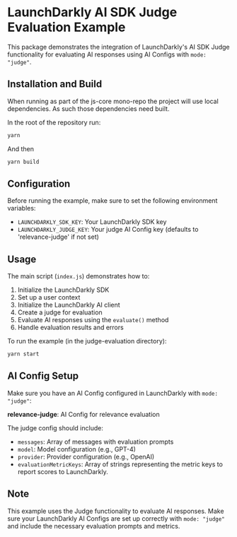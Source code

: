 # LaunchDarkly AI SDK Judge Evaluation Example

This package demonstrates the integration of LaunchDarkly's AI SDK Judge functionality for evaluating AI responses using AI Configs with `mode: "judge"`.

## Installation and Build

When running as part of the js-core mono-repo the project will use local dependencies.
As such those dependencies need built.

In the root of the repository run:

```bash
yarn
```

And then

```bash
yarn build
```

## Configuration

Before running the example, make sure to set the following environment variables:

- `LAUNCHDARKLY_SDK_KEY`: Your LaunchDarkly SDK key
- `LAUNCHDARKLY_JUDGE_KEY`: Your judge AI Config key (defaults to 'relevance-judge' if not set)

## Usage

The main script (`index.js`) demonstrates how to:

1. Initialize the LaunchDarkly SDK
1. Set up a user context
1. Initialize the LaunchDarkly AI client
1. Create a judge for evaluation
1. Evaluate AI responses using the `evaluate()` method
1. Handle evaluation results and errors

To run the example (in the judge-evaluation directory):

```bash
yarn start
```

## AI Config Setup

Make sure you have an AI Config configured in LaunchDarkly with `mode: "judge"`:

**relevance-judge**: AI Config for relevance evaluation

The judge config should include:
- `messages`: Array of messages with evaluation prompts
- `model`: Model configuration (e.g., GPT-4)
- `provider`: Provider configuration (e.g., OpenAI)
- `evaluationMetricKeys`: Array of strings representing the metric keys to report scores to LaunchDarkly.

## Note

This example uses the Judge functionality to evaluate AI responses. Make sure your LaunchDarkly AI Configs are set up correctly with `mode: "judge"` and include the necessary evaluation prompts and metrics.

